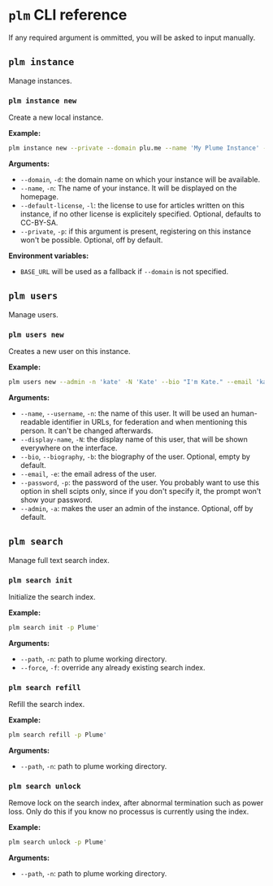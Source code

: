 # `plm` CLI reference

If any required argument is ommitted, you will be asked to input manually.

## `plm instance`

Manage instances.

### `plm instance new`

Create a new local instance.

**Example:**

```bash
plm instance new --private --domain plu.me --name 'My Plume Instance' -l 'CC-BY'
```

**Arguments:**

- `--domain`, `-d`: the domain name on which your instance will be available.
- `--name`, `-n`: The name of your instance. It will be displayed on the homepage.
- `--default-license`, `-l`: the license to use for articles written on this instance, if no other license is explicitely specified. Optional, defaults to CC-BY-SA.
- `--private`, `-p`: if this argument is present, registering on this instance won't be possible. Optional, off by default.

**Environment variables:**

- `BASE_URL` will be used as a fallback if `--domain` is not specified.

## `plm users`

Manage users.

### `plm users new`

Creates a new user on this instance.

**Example:**

```bash
plm users new --admin -n 'kate' -N 'Kate' --bio "I'm Kate." --email 'kate@plu.me'
```

**Arguments:**

- `--name`, `--username`, `-n`: the name of this user. It will be used an human-readable identifier in URLs, for federation and when mentioning this person. It can't be changed afterwards.
- `--display-name`, `-N`: the display name of this user, that will be shown everywhere on the interface.
- `--bio`, `--biography`, `-b`: the biography of the user. Optional, empty by default.
- `--email`, `-e`: the email adress of the user.
- `--password`, `-p`: the password of the user. You probably want to use this option in shell scipts only, since if you don't specify it, the prompt won't show your password.
- `--admin`, `-a`: makes the user an admin of the instance. Optional, off by default.

## `plm search`

Manage full text search index.

### `plm search init`

Initialize the search index.

**Example:**

```bash
plm search init -p Plume'
```

**Arguments:**

- `--path`, `-n`: path to plume working directory.
- `--force`, `-f`: override any already existing search index.

### `plm search refill`

Refill the search index.

**Example:**

```bash
plm search refill -p Plume'
```

**Arguments:**

- `--path`, `-n`: path to plume working directory.

### `plm search unlock`

Remove lock on the search index, after abnormal termination such as power loss.
Only do this if you know no processus is currently using the index.

**Example:**

```bash
plm search unlock -p Plume'
```

**Arguments:**

- `--path`, `-n`: path to plume working directory.

